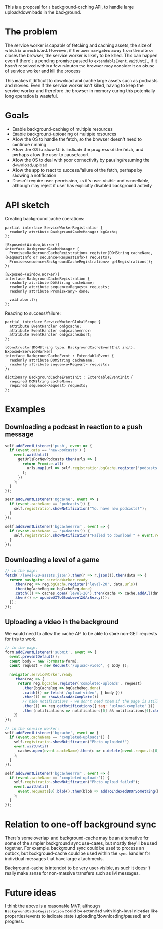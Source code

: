 This is a proposal for a background-caching API, to handle large upload/downloads in the background.

# The problem

The service worker is capable of fetching and caching assets, the size of which is unrestricted. However, if the user navigates away from the site or closes the browser, the service worker is likely to be killed. This can happen even if there's a pending promise passed to `extendableEvent.waitUntil`, if it hasn't resolved within a few minutes the browser may consider it an abuse of service worker and kill the process.

This makes it difficult to download and cache large assets such as podcasts and movies. Even if the service worker isn't killed, having to keep the service worker and therefore the browser in memory during this potentially long operation is wasteful.

# Goals

* Enable background-caching of multiple resources
* Enable background-uploading of multiple resources
* Allow the OS to handle the fetch, so the browser doesn't need to continue running
* Allow the OS to show UI to indicate the progress of the fetch, and perhaps allow the user to pause/abort
* Allow the OS to deal with poor connectivity by pausing/resuming the download/upload
* Allow the app to react to success/failure of the fetch, perhaps by showing a notification
* Doesn't require user-permission, as it's user-visible and cancellable, although may reject if user has explicitly disabled background activity

# API sketch

Creating background cache operations:

```
partial interface ServiceWorkerRegistration {
  readonly attribute BackgroundCacheManager bgCache;
};

[Exposed=(Window,Worker)]
interface BackgroundCacheManager {
  Promise<BackgroundCacheRegistration> register(DOMString cacheName, (RequestInfo or sequence<RequestInfo>) requests);
  Promise<sequence<BackgroundCacheRegistration>> getRegistrations();
};

[Exposed=(Window,Worker)]
interface BackgroundCacheRegistration {
  readonly attribute DOMString cacheName;
  readonly attribute sequence<Request> requests;
  readonly attribute Promise<any> done;

  void abort();
};
```

Reacting to success/failure:

```
partial interface ServiceWorkerGlobalScope {
  attribute EventHandler onbgcache;
  attribute EventHandler onbgcacheerror;
  attribute EventHandler onbgcacheabort;
};

[Constructor(DOMString type, BackgroundCacheEventInit init), Exposed=ServiceWorker]
interface BackgroundCacheEvent : ExtendableEvent {
  readonly attribute DOMString cacheName;
  readonly attribute sequence<Request> requests;
};

dictionary BackgroundCacheEventInit : ExtendableEventInit {
  required DOMString cacheName;
  required sequence<Request> requests;
};
```

# Examples

## Downloading a podcast in reaction to a push message

```js
self.addEventListener('push', event => {
  if (event.data == 'new-podcasts') {
    event.waitUntil(
      getUrlsForNewPodcasts.then(urls => {
        return Promise.all(
          urls.map(url => self.registration.bgCache.register('podcasts', url))
        );
      })
    );
  }
});

self.addEventListener('bgcache', event => {
  if (event.cacheName == 'podcasts')) {
    self.registration.showNotification("You have new podcasts!");
  }
});

self.addEventListener('bgcacheerror', event => {
  if (event.cacheName == 'podcasts')) {
    self.registration.showNotification("Failed to download " + event.requests[0].url);
  }
});
```

## Downloading a level of a game

```js
// in the page:
fetch('/level-20-assets.json').then(r => r.json()).then(data => {
  return navigator.serviceWorker.ready
    .then(reg => reg.bgCache.register('level-20', data.urls))
    .then(bgCacheReg => bgCacheReg.done)
    .catch(() => caches.open('level-20').then(cache => cache.addAll(data.urls)))
    .then(() => updateUIToShowLevel20AsReady());
  });
});
```

## Uploading a video in the background

We would need to allow the cache API to be able to store non-GET requests for this to work.

```js
// in the page:
form.addEventListener('submit', event => {
  event.preventDefault();
  const body = new FormData(form);
  const request = new Request('/upload-video', { body });

  navigator.serviceWorker.ready
    .then(reg => {
      return reg.bgCache.register('completed-uploads', request)
        .then(bgCacheReg => bgCacheReg.done)
        .catch(() => fetch('/upload-video', { body }))
        .then(() => showUploadAsComplete())
        // hide notifications - we don't need them if the page is still open
        .then(() => reg.getNotifications({ tag: 'upload-complete' }))
        .then(notifications => notifications[0] && notifications[0].close())
    })
});
```

```js
// in the service worker:
self.addEventListener('bgcache', event => {
  if (event.cacheName == 'completed-uploads')) {
    self.registration.showNotification("Photo uploaded!");
    event.waitUntil(
      caches.open(event.cacheName).then(c => c.delete(event.requests[0]))
    );
  }
});

self.addEventListener('bgcacheerror', event => {
  if (event.cacheName == 'completed-uploads')) {
    self.registration.showNotification("Photo upload failed");
    event.waitUntil(
      event.requests[0].blob().then(blob => addToIndexedDBOrSomething(blob))
    );
  }
});
```

# Relation to one-off background sync

There's some overlap, and background-cache may be an alternative for some of the simpler background sync use-cases, but mostly they'll be used together. For example, background sync could be used to process an outbox, but background-cache could be used within the `sync` handler for individual messages that have large attachments.

Background-cache is intended to be very user-visible, as such it doesn't really make sense for non-massive transfers such as IM messages.

# Future ideas

I think the above is a reasonable MVP, although `BackgroundCacheRegistration` could be extended with high-level niceties like properties/events to indicate state (uploading/downloading/paused) and progress.

